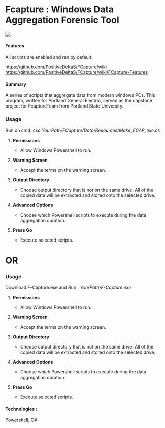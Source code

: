 
# Fcapture : Windows Data Aggregation Forensic Tool


  
<img src="https://user-images.githubusercontent.com/32377243/107165442-b722ef00-6967-11eb-9823-9ec8fb672f2b.png"/>



#### Features

All scripts are enabled and ran by default.

https://github.com/PositiveDeltaS/FCapture/wiki
https://github.com/PositiveDeltaS/FCapture/wiki/FCapture-Features

#### Summary
  A series of scripts that aggregate data from modern windows PCs. 
  This program, written for Portland General Electric, served as the capstone project for FcaptureTeam from Portland State University.

### Usage
 Run on cmd: *csc YourPath/FCapture/Data/Resources/Make_FCAP_exe.cs*
 
1. **Permissions**
     - Allow Windows Powershell to run.
  
2. **Warning Screen**
     - Accept the terms on the warning screen.
 
3. **Output Directory**
     - Choose output directory that is not on the same drive. All of the copied data will be extracted and stored onto the selected drive.

4. **Advanced Options**
     - Choose which Powershell scripts to execute during the data aggregation duration.

5. **Press Go**
     - Execute selected scripts.

 
# OR

### Usage
  Download F-Capture.exe and Run : *YourPath/F-Capture.exe*
 
1. **Permissions**
     - Allow Windows Powershell to run.
  
2. **Warning Screen**
     - Accept the terms on the warning screen.
 
3. **Output Directory**
     - Choose output directory that is not on the same drive. All of the copied data will be extracted and stored onto the selected drive.

4. **Advanced Options**
     - Choose which Powershell scripts to execute during the data aggregation duration.

5. **Press Go**
     - Execute selected scripts.

  
#### Technologies : 
Powershell, C#
  
  
